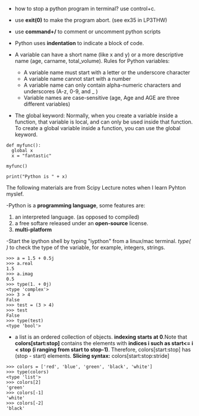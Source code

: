 - how to stop a python program in terminal? 
  use control+c. 
- use **exit(0)** to make the program abort. (see ex35 in LP3THW)
- use **command+/** to comment or uncomment python scripts 
- Python uses **indentation** to indicate a block of code.
- A variable can have a short name (like x and y) or a more descriptive name (age, carname, total_volume). Rules for Python variables:
  - A variable name must start with a letter or the underscore character
  - A variable name cannot start with a number
  - A variable name can only contain alpha-numeric characters and underscores (A-z, 0-9, and _ )  
  - Variable names are case-sensitive (age, Age and AGE are three different variables)

- The global keyword: Normally, when you create a variable inside a function, that variable is local, and can only be used inside that function. To create a global variable inside a function, you can use the global keyword.

```
def myfunc():
  global x
  x = "fantastic"

myfunc()

print("Python is " + x)
```








The following materials are from Scipy Lecture notes when I learn Pyhton myslef. 

-Python is a **programming language**, some features are:
1. an interpreted language. (as opposed to compiled)
2. a free softare released under an **open-source** license.
3. **multi-platform**

-Start the ipython shell by typing "iypthon" from a linux/mac terminal. 
*type( )* to check the type of the variable, for example, integers, strings.

```
>>> a = 1.5 + 0.5j
>>> a.real
1.5
>>> a.imag
0.5
>>> type(1. + 0j)   
<type 'complex'>
>>> 3 > 4
False
>>> test = (3 > 4)
>>> test
False
>>> type(test)      
<type 'bool'>
```

- a list is an ordered collection of objects.  **indexing starts at 0**.Note that **colors[start:stop]** contains the elements with **indices i such as start<= i < stop (i ranging from start to stop-1)**. Therefore, colors[start:stop] has (stop - start) elements. **Slicing syntax:** colors[start:stop:stride]
```
>>> colors = ['red', 'blue', 'green', 'black', 'white']
>>> type(colors)     
<type 'list'>
>>> colors[2]
'green'
>>> colors[-1]
'white'
>>> colors[-2]
'black'
```

